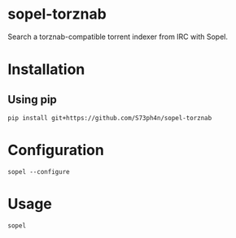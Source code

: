 # sopel-torznab

Search a torznab-compatible torrent indexer from IRC with Sopel.

# Installation 

## Using pip

```pip install git+https://github.com/S73ph4n/sopel-torznab```

# Configuration

```sopel --configure```

# Usage

```sopel```
